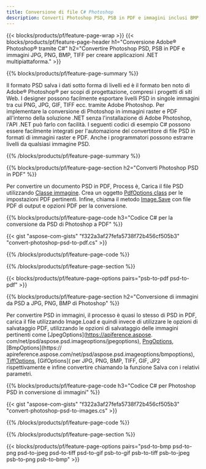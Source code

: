 ```yaml
---
title: Conversione di file C# Photoshop
description: Converti Photoshop PSD, PSB in PDF e immagini inclusi BMP, JPG, PNG, TIFF con poche righe di codice C# tramite la libreria .NET.
---
```


{{< blocks/products/pf/feature-page-wrap >}}
{{< blocks/products/pf/feature-page-header h1="Conversione Adobe® Photoshop® tramite C#" h2="Convertire Photoshop PSD, PSB in PDF e immagini JPG, PNG, BMP, TIFF per creare applicazioni .NET multipiattaforma." >}}

{{% blocks/products/pf/feature-page-summary %}}

Il formato PSD salva i dati sotto forma di livelli ed è il formato ben noto di Adobe® Photoshop® per scopi di progettazione, compresi i progetti di siti Web. I designer possono facilmente esportare livelli PSD in singole immagini tra cui PNG, JPG, GIF, TIFF ecc. tramite Adobe Photoshop. Per implementare la conversione di Photoshop in immagini raster e PDF all'interno della soluzione .NET senza l'installazione di Adobe Photoshop, l'API .NET può farlo con facilità. I seguenti codici di esempio C# possono essere facilmente integrati per l'automazione del convertitore di file PSD in formati di immagini raster e PDF. Anche i programmatori possono estrarre livelli da qualsiasi immagine PSD.


{{% /blocks/products/pf/feature-page-summary  %}}

{{% blocks/products/pf/feature-page-section  h2="Converti Photoshop PSD in PDF" %}}

Per convertire un documento PSD in PDF, Process è, Carica il file PSD utilizzando [Classe immagine](https://apiference.aspose.com/net/psd/aspose.psd/image). Crea un oggetto [PdfOptions class](https://apiference.aspose.com/net/psd/aspose.psd.imageoptions/pdfoptions) per le impostazioni PDF pertinenti. Infine, chiama il metodo [Image.Save](https://apiference.aspose.com/net/psd/aspose.psd.image/save/methods/3) con file PDF di output e opzioni PDF per la conversione.

{{% blocks/products/pf/feature-page-code h3="Codice C# per la conversione da PSD di Photoshop a PDF" %}}

{{< gist "aspose-com-gists" "f322a3af27fefa5738f72b456cf505b3" "convert-photoshop-psd-to-pdf.cs" >}}

{{% /blocks/products/pf/feature-page-code  %}}

{{% /blocks/products/pf/feature-page-section %}}

{{< blocks/products/pf/feature-page-options pairs="psb-to-pdf psd-to-pdf" >}}

{{% blocks/products/pf/feature-page-section  h2="Conversione di immagini da PSD a JPG, PNG, BMP di Photoshop" %}}

Per convertire PSD in immagini, il processo è quasi lo stesso di PSD in PDF, carica il file utilizzando Image.Load e quindi invece di utilizzare le opzioni di salvataggio PDF, utilizzando le opzioni di salvataggio delle immagini pertinenti come [JpegOptions](https://apiference.aspose. com/net/psd/aspose.psd.imageoptions/jpegoptions), [PngOptions](https://apiference.aspose.com/net/psd/aspose.psd.imageoptions/pngoptions), [BmpOptions](https:// apireference.aspose.com/net/psd/aspose.psd.imageoptions/bmpoptions), [TiffOptions](https://apireference.aspose.com/net/psd/aspose.psd.imageoptions/tiffoptions), [GifOptions]( per JPG, PNG, BMP, TIFF, GIF, JP2 rispettivamente e infine convertire chiamando la funzione Salva con i relativi parametri.


{{% blocks/products/pf/feature-page-code h3="Codice C# per Photoshop PSD in conversione di immagini" %}}

{{< gist "aspose-com-gists" "f322a3af27fefa5738f72b456cf505b3" "convert-photoshop-psd-to-images.cs" >}}

{{% /blocks/products/pf/feature-page-code  %}}

{{% /blocks/products/pf/feature-page-section %}}

{{< blocks/products/pf/feature-page-options pairs="psd-to-bmp psd-to-png psd-to-jpeg psd-to-tiff psd-to-gif psb-to-gif psb-to-tiff psb-to-jpeg psb-to-png psb-to-bmp" >}}

